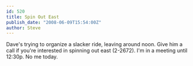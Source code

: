 ```yaml
---
id: 520
title: Spin Out East
publish_date: "2008-06-09T15:54:00Z"
author: Steve
---
```

Dave's trying to organize a slacker ride, leaving around noon. Give him a call if you're interested in spinning out east (2-2672). I'm in a meeting until 12:30p. No me today.
